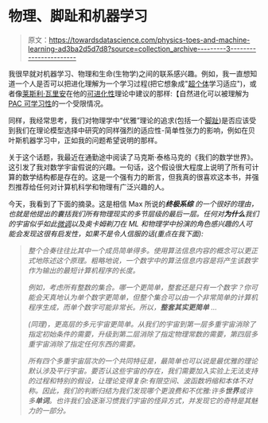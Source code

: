 # 物理、脚趾和机器学习

> 原文：<https://towardsdatascience.com/physics-toes-and-machine-learning-ad3ba2d5d7d8?source=collection_archive---------3----------------------->

我很早就对机器学习、物理和生命(生物学)之间的联系感兴趣。例如，我一直想知道一个人是否可以把进化理解为一个学习过程(把它想象成"[超个体](https://en.wikipedia.org/wiki/Superorganism)学习适应")，或者像[莱斯利·瓦里安](https://en.wikipedia.org/wiki/Leslie_Valiant)在他的[可进化性](https://dash.harvard.edu/bitstream/handle/1/2643031/Valiant_Evolvability.pdf?sequence=4)理论中建议的那样:【自然进化可以被理解为 [PAC 可学习性](https://en.wikipedia.org/wiki/Probably_approximately_correct_learning)的一个受限情况。

同样，我经常思考，我们对物理学中“优雅”理论的追求(包括一个[脚趾](https://en.wikipedia.org/wiki/Theory_of_everything))是否应该受到我们在理论模型选择中研究的同样强烈的适应性-简单性张力的影响，例如在贝叶斯机器学习中，正如我的问题希望说明的那样。

关于这个话题，我最近在通勤途中阅读了马克斯·泰格马克的《我们的数学世界》。这引发了我对数学宇宙假说的兴趣。一句话，这个假设很大程度上说明了所有可计算的数学结构都是存在的。这是一个强有力的断言，但我真的很喜欢这本书，并强烈推荐给任何对计算机科学和物理有广泛兴趣的人。

今天，我看到了下面的摘录。这是相信 Max 所说的****终极系综*** 的一个很好的理由，也就是他提出的囊括我们所有物理现实的多节层级的最后一层。任何对**为什么**我们的宇宙似乎如此[微调](https://en.wikipedia.org/wiki/Fine-tuned_Universe)以及奥卡姆剃刀在 ML 和物理学中扮演的角色感兴趣的人可能会发现这很有启发性，如果不是令人信服的话(重点在我下面):*

> *整个合奏往往比其中一个成员简单得多。使用算法信息内容的概念可以更正式地陈述这个原理。粗略地说，一个数字中的算法信息内容是将产生该数字作为输出的最短计算机程序的长度。*
> 
> *例如，考虑所有整数的集合。哪一个更简单，整套还是只有一个数字？你可能会天真地认为单个数字更简单，但整个集合可以由一个非常简单的计算机程序生成，而单个数字可能非常长。所以，**整套其实更简单** …*
> 
> *(同理)，更高层的多元宇宙更简单。从我们的宇宙到第一层多重宇宙消除了指定初始条件的需要，升级到第二层消除了指定物理常数的需要，第四层多重宇宙消除了指定任何东西的需要。*
> 
> *所有四个多重宇宙层次的一个共同特征是，最简单也可以说是最优雅的理论默认涉及平行宇宙。要否认这些宇宙的存在，我们需要加入实验上无法支持的过程和特别的假设，让理论变得复杂:有限空间、波函数坍缩和本体不对称。因此，我们的判断归结为我们发现哪个更浪费和不优雅:许多**世界**或许多**单词**。也许我们会逐渐习惯我们宇宙的怪异方式，并发现它的奇特是其魅力的一部分。*